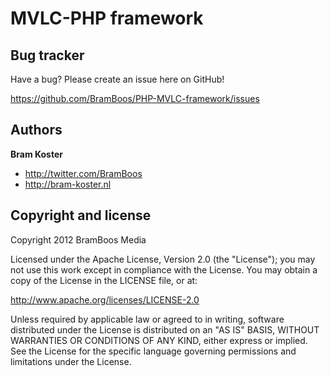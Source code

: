 MVLC-PHP framework
=================


Bug tracker
-----------

Have a bug? Please create an issue here on GitHub!

https://github.com/BramBoos/PHP-MVLC-framework/issues

Authors
-------

**Bram Koster**

+ http://twitter.com/BramBoos
+ http://bram-koster.nl

Copyright and license
---------------------

Copyright 2012 BramBoos Media

Licensed under the Apache License, Version 2.0 (the "License");
you may not use this work except in compliance with the License.
You may obtain a copy of the License in the LICENSE file, or at:

   http://www.apache.org/licenses/LICENSE-2.0

Unless required by applicable law or agreed to in writing, software
distributed under the License is distributed on an "AS IS" BASIS,
WITHOUT WARRANTIES OR CONDITIONS OF ANY KIND, either express or implied.
See the License for the specific language governing permissions and
limitations under the License.


